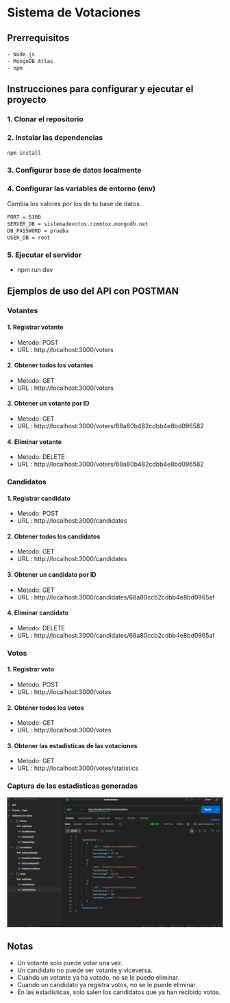 # Sistema de Votaciones

## Prerrequisitos
    - Node.js 
    - MongoDB Atlas
    - npm

## Instrucciones para configurar y ejecutar el proyecto

### 1. Clonar el repositorio

### 2. Instalar las dependencias
```bash
npm install
```

### 3. Configurar base de datos localmente

### 4. Configurar las variables de entorno (env)
Cambia los valores por los de tu base de datos.

```env
PORT = 5100
SERVER_DB = sistemadevotos.rzmmtox.mongodb.net
DB_PASSWORD = prueba
USER_DB = root
```

### 5. Ejecutar el servidor

 - npm run dev

## Ejemplos de uso del API con POSTMAN

### Votantes

#### 1. Registrar votante
 - Metodo: POST
 - URL : http://localhost:3000/voters

#### 2. Obtener todos los votantes
 - Metodo: GET
 - URL : http://localhost:3000/voters

#### 3. Obtener un votante por ID
 - Metodo: GET
 - URL : http://localhost:3000/voters/68a80b482cdbb4e8bd096582

#### 4. Eliminar votante
 - Metodo: DELETE
 - URL : http://localhost:3000/voters/68a80b482cdbb4e8bd096582

### Candidatos
#### 1. Registrar candidato
 - Metodo: POST
 - URL : http://localhost:3000/candidates

#### 2. Obtener todos los candidatos
 - Metodo: GET
 - URL : http://localhost:3000/candidates

#### 3. Obtener un candidato por ID
 - Metodo: GET
 - URL : http://localhost:3000/candidates/68a80ccb2cdbb4e8bd0965af

#### 4. Eliminar candidato
 - Metodo: DELETE
 - URL : http://localhost:3000/candidates/68a80ccb2cdbb4e8bd0965af

### Votos
#### 1. Registrar voto
 - Metodo: POST
 - URL : http://localhost:3000/votes

#### 2. Obtener todos los votos
 - Metodo: GET
 - URL : http://localhost:3000/votes

#### 3. Obtener las estadisticas de las votaciones
 - Metodo: GET
 - URL : http://localhost:3000/votes/statistics

### Captura de las estadisticas generadas

![statistics.png](statistics.png)

## Notas
 - Un votante solo puede votar una vez.
 - Un candidato no puede ser votante y viceversa.
 - Cuando un votante ya ha votado, no se le puede eliminar.
 - Cuando un candidato ya registra votos, no se le puede eliminar.
 - En las estadisticas, solo salen los candidatos que ya han recibido votos.